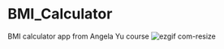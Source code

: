 # BMI_Calculator
BMI calculator app from Angela Yu course
![ezgif com-resize](https://github.com/Hesoyam07/BMI_Calculator/assets/140389449/c5edb0e6-1ede-474b-ba16-f0d6b58974af)
